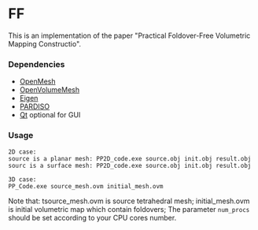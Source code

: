 # FF
This is an implementation of the paper "Practical Foldover-Free Volumetric Mapping Constructio".

### Dependencies
* [OpenMesh](https://www.graphics.rwth-aachen.de/software/openmesh/download/)
* [OpenVolumeMesh](https://www.graphics.rwth-aachen.de/software/openvolumemesh/download/)
* [Eigen](http://eigen.tuxfamily.org/)
* [PARDISO](https://pardiso-project.org/)
* [Qt](http://download.qt.io/archive/qt/) optional for GUI

### Usage

```
2D case:
source is a planar mesh: PP2D_code.exe source.obj init.obj result.obj
sourc is a surface mesh: PP2D_code.exe source.obj init.obj result.obj

3D case:
PP_Code.exe source_mesh.ovm initial_mesh.ovm
```
Note that: tsource_mesh.ovm is source tetrahedral mesh; initial_mesh.ovm is initial volumetric map which contain foldovers;
The parameter `num_procs` should be set according to your CPU cores number.
